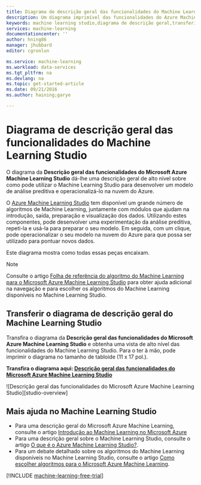```yaml
---
title: Diagrama de descrição geral das funcionalidades do Machine Learning Studio | Microsoft Docs
description: Um diagrama imprimível das funcionalidades do Azure Machine Learning Studio demonstra como utilizar o Studio para desenvolver uma análise preditiva experimentá-lo e operacionalizá-lo na nuvem do Azure.
keywords: machine learning studio,diagrama de descrição geral,transferir
services: machine-learning
documentationcenter: ''
author: hning86
manager: jhubbard
editor: cgronlun

ms.service: machine-learning
ms.workload: data-services
ms.tgt_pltfrm: na
ms.devlang: na
ms.topic: get-started-article
ms.date: 09/21/2016
ms.author: haining;garye

---
```

# Diagrama de descrição geral das funcionalidades do Machine Learning Studio
O diagrama da **Descrição geral das funcionalidades do Microsoft Azure Machine Learning Studio** dá-lhe uma descrição geral de alto nível sobre como pode utilizar o Machine Learning Studio para desenvolver um modelo de análise preditiva e operacionalizá-lo na nuvem do Azure.

O [Azure Machine Learning Studio](https://studio.azureml.net/) tem disponível um grande número de algoritmos de Machine Learning, juntamente com módulos que ajudam na introdução, saída, preparação e visualização dos dados. Utilizando estes componentes, pode desenvolver uma experimentação da análise preditiva, repeti-la e usá-la para preparar o seu modelo.
Em seguida, com um clique, pode operacionalizar o seu modelo na nuvem do Azure para que possa ser utilizado para pontuar novos dados.

Este diagrama mostra como todas essas peças encaixam.

> [!NOTE]
> Consulte o artigo [Folha de referência do algoritmo do Machine Learning para o Microsoft Azure Machine Learning Studio](machine-learning-algorithm-cheat-sheet.md) para obter ajuda adicional na navegação e para escolher os algoritmos do Machine Learning disponíveis no Machine Learning Studio.
> 
> 

## Transferir o diagrama de descrição geral do Machine Learning Studio
Transfira o diagrama da **Descrição geral das funcionalidades do Microsoft Azure Machine Learning Studio** e obtenha uma vista de alto nível das funcionalidades do Machine Learning Studio. Para o ter à mão, pode imprimir o diagrama no tamanho de tabloide (11 x 17 pol.).

**Transfira o diagrama aqui: [Descrição geral das funcionalidades do Microsoft Azure Machine Learning Studio](http://download.microsoft.com/download/C/4/6/C4606116-522F-428A-BE04-B6D3213E9E52/ml_studio_overview_v1.1.pdf)**

![Descrição geral das funcionalidades do Microsoft Azure Machine Learning Studio][studio-overview]

[descrição geral do studio]: ./media/machine-learning-studio-overview-diagram/ml_studio_overview_v1.1.png


## Mais ajuda no Machine Learning Studio
* Para uma descrição geral do Microsoft Azure Machine Learning, consulte o artigo [Introdução ao Machine Learning no Microsoft Azure](machine-learning-what-is-machine-learning.md)
* Para uma descrição geral sobre o Machine Learning Studio, consulte o artigo [O que é o Azure Machine Learning Studio?](machine-learning-what-is-ml-studio.md).
* Para um debate detalhado sobre os algoritmos do Machine Learning disponíveis no Machine Learning Studio, consulte o artigo [Como escolher algoritmos para o Microsoft Azure Machine Learning](machine-learning-algorithm-choice.md).

[!INCLUDE [machine-learning-free-trial](../../includes/machine-learning-free-trial.md)]

<!--HONumber=Sep16_HO3-->


